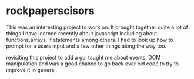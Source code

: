 # rockpaperscisors

This was an interesting project to work on. It  brought together quite a lot of things I have learned recently about javascript including about functions,arrays, if statements among others. I had to look up how to prompt for a users input and a few other things along the way too.

revisiting this project to add a gui taught me about events, DOM manipulation and was a good chance to go back over old code to try to improve it in general.
